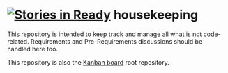 [![Stories in Ready](https://badge.waffle.io/radicalfx/housekeeping.png?label=ready&title=Ready)](https://waffle.io/radicalfx/housekeeping?utm_source=badge)
housekeeping
============

This repository is intended to keep track and manage all what is not code-related. Requirements and Pre-Requirements discussions should be handled here too.

This repository is also the [Kanban board](https://waffle.io/radicalfx/housekeeping) root repository.
